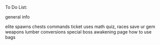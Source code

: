 To Do List:

general info

elite spawns
chests
commands
ticket uses
math quiz, races
save ur gem weapons
lumber conversions
special boss
awakening page
how to use bags
